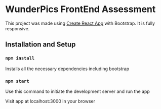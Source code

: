 # WunderPics FrontEnd Assessment

This project was made using [Create React App](https://github.com/facebook/create-react-app) with Bootstrap. It is fully responsive.

## Installation and Setup

### `npm install`

Installs all the necessary dependencies including bootstrap

### `npm start`

Use this command to initiate the development server and run the app

Visit app at localhost:3000 in your browser
